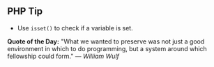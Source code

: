 ## PHP Tip
- Use `isset()` to check if a variable is set.  

**Quote of the Day:** "What we wanted to preserve was not just a good environment in which to do programming, but a system around which fellowship could form." — *William Wulf*  
